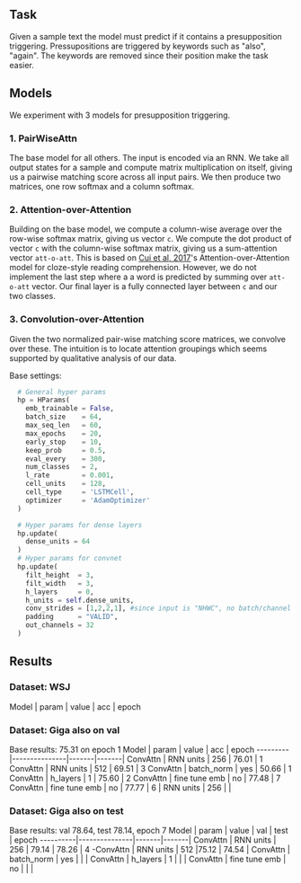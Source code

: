
## Task
Given a sample text the model must predict if it contains a presupposition triggering. Pressupositions are triggered by keywords such as "also", "again". The keywords are removed since their position make the task easier.

## Models
We experiment with 3 models for presupposition triggering.

### 1. PairWiseAttn
The base model for all others. The input is encoded via an RNN.
We take all output states for a sample and compute matrix multiplication on itself,
giving us a pairwise matching score across all input pairs. We then produce two
matrices, one row softmax and a column softmax.

### 2. Attention-over-Attention
Building on the base model, we compute a column-wise average over the row-wise softmax matrix, giving us vector `c`. We compute the dot product of vector `c` with the column-wise softmax matrix, giving us a sum-attention vector `att-o-att`.
This is based on [Cui et al, 2017](https://arxiv.org/pdf/1607.04423.pdf)'s Attention-over-Attention model for cloze-style reading comprehension.
However, we do not implement the last step where a a word is predicted by summing over `att-o-att` vector. Our final layer is a fully connected layer between `c` and our two classes.

### 3. Convolution-over-Attention
Given the two normalized pair-wise matching score matrices, we convolve over these.
The intuition is to locate attention groupings which seems supported by qualitative analysis of our data.

Base settings:
```python
  # General hyper params
  hp = HParams(
    emb_trainable = False,
    batch_size    = 64,
    max_seq_len   = 60,
    max_epochs    = 20,
    early_stop    = 10,
    keep_prob     = 0.5,
    eval_every    = 300,
    num_classes   = 2,
    l_rate        = 0.001,
    cell_units    = 128,
    cell_type     = 'LSTMCell',
    optimizer     = 'AdamOptimizer'
  )

  # Hyper params for dense layers
  hp.update(
    dense_units = 64
  )
  # Hyper params for convnet
  hp.update(
    filt_height  = 3,
    filt_width   = 3,
    h_layers     = 0,
    h_units = self.dense_units,
    conv_strides = [1,2,2,1], #since input is "NHWC", no batch/channel stride
    padding      = "VALID",
    out_channels = 32
  )
```

## Results

### Dataset: WSJ
Model    | param      | value | acc   | epoch

### Dataset: Giga also on val
Base results: 75.31 on epoch 1
Model    | param         | value | acc   | epoch
---------|---------------|-------|-------|
ConvAttn | RNN units     | 256   | 76.01 | 1
ConvAttn | RNN units     | 512   | 69.51 | 3
ConvAttn | batch_norm    | yes   | 50.66 | 1
ConvAttn | h_layers      | 1     | 75.60 | 2
ConvAttn | fine tune emb | no    | 77.48 | 7
ConvAttn | fine tune emb | no    | 77.77 | 6
         | RNN units     | 256   |       |


### Dataset: Giga also on test
Base results: val 78.64, test 78.14, epoch 7
Model     | param         | value | val   | test  | epoch
----------|---------------|-------|-------|
ConvAttn  | RNN units     | 256   | 79.14 | 78.26 | 4
-ConvAttn  | RNN units     | 512   |75.12  | 74.54      |
ConvAttn  | batch_norm    | yes   |       |       |
ConvAttn  | h_layers      | 1     |       |       |
ConvAttn  | fine tune emb | no    |       |       |


